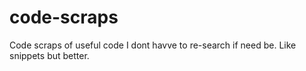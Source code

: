 # code-scraps
Code scraps of useful code I dont havve to re-search if need be. Like snippets but better.
